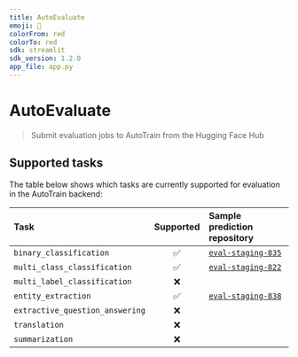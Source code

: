 ```yaml
---
title: AutoEvaluate
emoji: 🏢
colorFrom: red
colorTo: red
sdk: streamlit
sdk_version: 1.2.0
app_file: app.py
---
```


# AutoEvaluate

> Submit evaluation jobs to AutoTrain from the Hugging Face Hub

## Supported tasks

The table below shows which tasks are currently supported for evaluation in the AutoTrain backend:

| Task                            | Supported | Sample prediction repository                                                        |
|:--------------------------------|:---------:|:------------------------------------------------------------------------------------|
| `binary_classification`         |     ✅     | [`eval-staging-835`](https://huggingface.co/datasets/autoevaluate/eval-staging-835) |
| `multi_class_classification`    |     ✅     | [`eval-staging-822`](https://huggingface.co/datasets/autoevaluate/eval-staging-822) |
| `multi_label_classification`    |     ❌     |                                                                                     |
| `entity_extraction`             |     ✅     | [`eval-staging-838`](https://huggingface.co/datasets/autoevaluate/eval-staging-838) |
| `extractive_question_answering` |     ❌     |                                                                                     |
| `translation`                   |     ❌     |                                                                                     |
| `summarization`                 |     ❌     |                                                                                     |